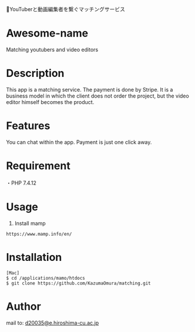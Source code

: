 🐳YouTuberと動画編集者を繋ぐマッチングサービス

# Awesome-name

Matching youtubers and video editors

# Description

This app is a matching service.
The payment is done by Stripe.
It is a business model in which the client does not order the project, but the video editor himself becomes the product.

# Features

You can chat within the app.
Payment is just one click away.

# Requirement

・PHP 7.4.12

# Usage
1. Install mamp
```
https://www.mamp.info/en/
```

# Installation
 
```
[Mac]
$ cd /applications/mamo/htdocs
$ git clone https://github.com/KazumaOmura/matching.git
```

# Author
 
mail to: d20035@e.hiroshima-cu.ac.jp

